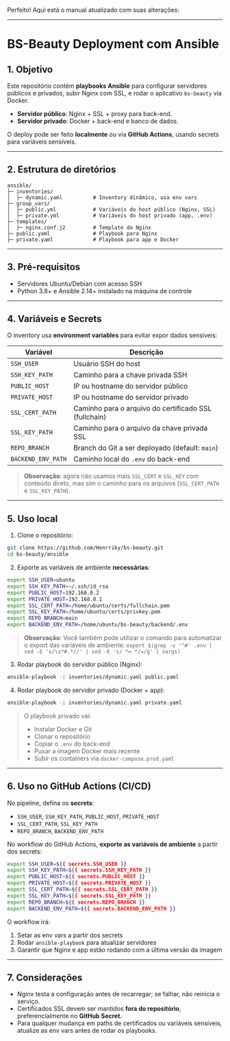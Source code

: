 Perfeito! Aqui está o manual atualizado com suas alterações:

---

# BS-Beauty Deployment com Ansible

## 1. **Objetivo**

Este repositório contém **playbooks Ansible** para configurar servidores públicos e privados, subir Nginx com SSL, e rodar o aplicativo `bs-beauty` via Docker.

* **Servidor público**: Nginx + SSL + proxy para back-end.
* **Servidor privado**: Docker + back-end e banco de dados.

O deploy pode ser feito **localmente** ou via **GitHub Actions**, usando secrets para variáveis sensíveis.

---

## 2. **Estrutura de diretórios**

```
ansible/
├─ inventories/
│  ├─ dynamic.yaml          # Inventory dinâmico, usa env vars
├─ group_vars/
│  ├─ public.yml            # Variáveis do host público (Nginx, SSL)
│  ├─ private.yml           # Variáveis do host privado (app, .env)
├─ templates/
│  ├─ nginx.conf.j2         # Template do Nginx
├─ public.yaml              # Playbook para Nginx
├─ private.yaml             # Playbook para app e Docker
```

---

## 3. **Pré-requisitos**

* Servidores Ubuntu/Debian com acesso SSH
* Python 3.8+ e Ansible 2.14+ instalado na máquina de controle

---

## 4. **Variáveis e Secrets**

O inventory usa **environment variables** para evitar expor dados sensíveis:

| Variável           | Descrição                                             |
| ------------------ | ----------------------------------------------------- |
| `SSH_USER`         | Usuário SSH do host                                   |
| `SSH_KEY_PATH`     | Caminho para a chave privada SSH                      |
| `PUBLIC_HOST`      | IP ou hostname do servidor público                    |
| `PRIVATE_HOST`     | IP ou hostname do servidor privado                    |
| `SSL_CERT_PATH`    | Caminho para o arquivo do certificado SSL (fullchain) |
| `SSL_KEY_PATH`     | Caminho para o arquivo da chave privada SSL           |
| `REPO_BRANCH`      | Branch do Git a ser deployado (default: `main`)       |
| `BACKEND_ENV_PATH` | Caminho local do `.env` do back-end                   |

> **Observação**: agora não usamos mais `SSL_CERT` e `SSL_KEY` com conteúdo direto, mas sim o caminho para os arquivos (`SSL_CERT_PATH` e `SSL_KEY_PATH`).

---

## 5. **Uso local**

1. Clone o repositório:

```bash
git clone https://github.com/Henrriky/bs-beauty.git
cd bs-beauty/ansible
```

2. Exporte as variáveis de ambiente **necessárias**:

```bash
export SSH_USER=ubuntu
export SSH_KEY_PATH=~/.ssh/id_rsa
export PUBLIC_HOST=192.168.0.2
export PRIVATE_HOST=192.168.0.1
export SSL_CERT_PATH=/home/ubuntu/certs/fullchain.pem
export SSL_KEY_PATH=/home/ubuntu/certs/privkey.pem
export REPO_BRANCH=main
export BACKEND_ENV_PATH=/home/ubuntu/bs-beauty/backend/.env
```

> **Observação**: Você também pode utilizar o comando para automatizar o export das variáveis de ambiente: `export $(grep -v '^#' .env | sed -E 's/\s*#.*//' | sed -E 's/ *= */=/g' | xargs)`

3. Rodar playbook do servidor público (Nginx):

```bash
ansible-playbook -i inventories/dynamic.yaml public.yaml
```

4. Rodar playbook do servidor privado (Docker + app):

```bash
ansible-playbook -i inventories/dynamic.yaml private.yaml
```

> O playbook privado vai:
>
> * Instalar Docker e Git
> * Clonar o repositório
> * Copiar o `.env` do back-end
> * Puxar a imagem Docker mais recente
> * Subir os containers via `docker-compose.prod.yaml`

---

## 6. **Uso no GitHub Actions (CI/CD)**

No pipeline, defina os **secrets**:

* `SSH_USER`, `SSH_KEY_PATH`, `PUBLIC_HOST`, `PRIVATE_HOST`
* `SSL_CERT_PATH`, `SSL_KEY_PATH`
* `REPO_BRANCH`, `BACKEND_ENV_PATH`

No workflow do GitHub Actions, **exporte as variáveis de ambiente** a partir dos secrets:

```bash
export SSH_USER=${{ secrets.SSH_USER }}
export SSH_KEY_PATH=${{ secrets.SSH_KEY_PATH }}
export PUBLIC_HOST=${{ secrets.PUBLIC_HOST }}
export PRIVATE_HOST=${{ secrets.PRIVATE_HOST }}
export SSL_CERT_PATH=${{ secrets.SSL_CERT_PATH }}
export SSL_KEY_PATH=${{ secrets.SSL_KEY_PATH }}
export REPO_BRANCH=${{ secrets.REPO_BRANCH }}
export BACKEND_ENV_PATH=${{ secrets.BACKEND_ENV_PATH }}
```

O workflow irá:

1. Setar as env vars a partir dos secrets
2. Rodar `ansible-playbook` para atualizar servidores
3. Garantir que Nginx e app estão rodando com a última versão da imagem

---

## 7. **Considerações**

* Nginx testa a configuração antes de recarregar; se falhar, não reinicia o serviço.
* Certificados SSL devem ser mantidos **fora do repositório**, preferencialmente no **GitHub Secret**.
* Para qualquer mudança em paths de certificados ou variáveis sensíveis, atualize as env vars antes de rodar os playbooks.